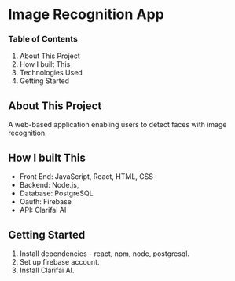 # Image Recognition App

### Table of Contents

1. About This Project
2. How I built This
3. Technologies Used
4. Getting Started

## About This Project

A web-based application enabling users to detect faces with image recognition.

## How I built This

- Front End: JavaScript, React, HTML, CSS
- Backend: Node.js, 
- Database: PostgreSQL
- Oauth: Firebase
- API: Clarifai AI

## Getting Started

1. Install dependencies - react, npm, node, postgresql. 
2. Set up firebase account. 
3. Install Clarifai AI.
